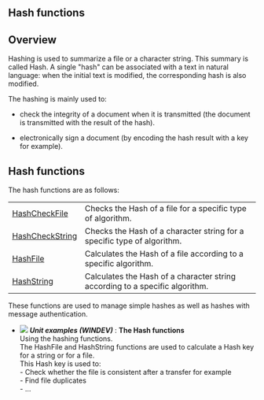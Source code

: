 


## Hash functions
			



<a name="NOTE1"></a>
<a name="NOTE1_1"></a>


## Overview
<a name="overview_ELTTEXTE000077"></a>
Hashing is used to summarize a file or a character string. This summary is called Hash. A single "hash" can be associated with a text in natural language: when the initial text is modified, the corresponding hash is also modified.

The hashing is mainly used to:

- check the integrity of a document when it is transmitted (the document is transmitted with the result of the hash).

- electronically sign a document (by encoding the hash result with a key for example).




<a name="NOTE2"></a>
<a name="NOTE2_1"></a>


## Hash functions
<a name="hash_functions_ELTTEXTE000101"></a>
The hash functions are as follows:



|   |   |
| --- | --- |
| [HashCheckFile](../WDLang1/1000007114.md) | Checks the Hash of a file for a specific type of algorithm. |
| [HashCheckString](../WDLang1/1000007113.md) | Checks the Hash of a character string for a specific type of algorithm. |
| [HashFile](../WDLang1/1000007112.md) | Calculates the Hash of a file according to a specific algorithm. |
| [HashString](../WDLang1/1000007111.md) | Calculates the Hash of a character string according to a specific algorithm. |





These functions are used to manage simple hashes as well as hashes with message authentication.


- ![](https://doc.pcsoft.fr/en-US/images/image.awp?langid=3&name=TheHashfunctions.gif) ***Unit examples (WINDEV)*** : **The Hash functions** <br>Using the hashing functions.<br>The HashFile and HashString functions are used to calculate a Hash key for a string or for a file.<br>This Hash key is used to: <br>- Check whether the file is consistent after a transfer for example<br>- Find file duplicates <br>- ...



